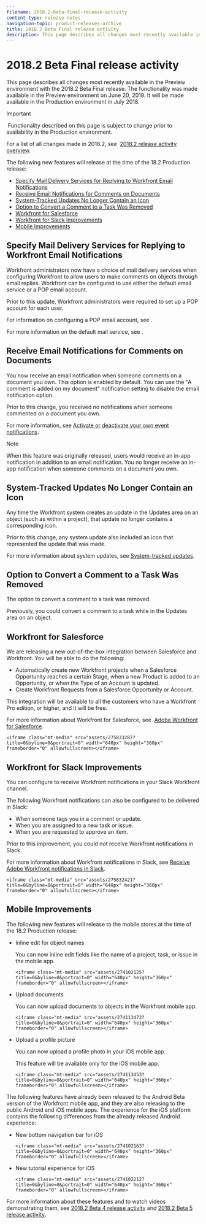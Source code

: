```yaml
---
filename: 2018.2-beta-final-release-activity
content-type: release-notes
navigation-topic: product-releases-archive
title: 2018.2 Beta Final release activity
description: This page describes all changes most recently available in the Preview environment with the 2018.2 Beta Final release. The functionality was made available in the Preview environment on June 20, 2018. It will be made available in the Production environment in July 2018.
---
```


# 2018.2 Beta Final release activity

This page describes all changes most recently available in the Preview environment with the 2018.2 Beta Final release.&nbsp;The functionality was made available in the Preview environment on June 20, 2018. It will be made available in&nbsp;the Production environment in July 2018.

>[!IMPORTANT]
>
>&nbsp;Functionality described on this page is subject to change prior to availability in the Production environment.

For a list of all changes made in 2018.2, see&nbsp; [2018.2 release activity overview](../../../../product-announcements/product-releases/quarterly-release-archive/2018.2-release-activity/2018.2-release-activity-overview.md).

The following new features will release at the time of the 18.2 Production release:

* [Specify Mail Delivery Services for Replying to Workfront Email Notifications](#specify-mail-delivery-services-for-replying-to-workfront-email-notifications) 
* [Receive Email Notifications for Comments on Documents](#receive-email-notifications-for-comments-on-documents) 
* [System-Tracked Updates No Longer Contain an Icon](#system-tracked-updates-no-longer-contain-an-icon) 
* [Option to Convert a Comment to a Task Was Removed](#option-to-convert-a-comment-to-a-task-removed) 
* [Workfront for Salesforce](#workfront-for-salesforce) 
* [Workfront for Slack Improvements](#workfront-for-slack-improvements) 
* [Mobile Improvements](#mobile-improvements)

## Specify Mail Delivery Services for Replying to Workfront Email Notifications

Workfront administrators now have a choice of mail delivery services when configuring Workfront to allow users to make comments on objects through email replies. Workfront can be configured to use either the default email service or a POP email account.

Prior to this update, Workfront administrators were required to set up a POP account for each user.&nbsp;

For information on configuring a POP email account, see .

For more information on the default mail service, see .

## Receive Email Notifications for Comments on Documents

You now receive an email notification when someone comments on a document you own. This option is enabled by default. You can use the "A comment is added on my document" notification setting to disable the email notification option.

Prior to this change, you received no notifications when someone commented on a document you own.&nbsp;

For more information, see [Activate or deactivate your own event notifications](../../../../workfront-basics/using-notifications/activate-or-deactivate-your-own-event-notifications.md).

>[!NOTE]
>
>When this feature was originally released, users would receive an in-app notification in addition to an email notification. You no longer receive an in-app notification when someone comments on a document you own.&nbsp;

## System-Tracked Updates No Longer Contain an Icon

Any time the Workfront system creates an update in the Updates area on an object (such as within a project), that update no longer contains a corresponding icon.

Prior to this change, any system update also included an icon that represented the update that was made.

For more information about system updates, see [System-tracked updates](../../../../administration-and-setup/set-up-workfront/system-tracked-update-feeds/system-tracked-update-feeds.md).

## Option to Convert a Comment to a Task Was Removed

The option to&nbsp;convert a comment to a task was removed.

Previously, you could convert a comment to a task while in the Updates area on an object.

## Workfront for Salesforce

We are releasing a new out-of-the-box integration between Salesforce and Workfront. You will be able to do the following:

* Automatically create new Workfront projects when a Salesforce Opportunity reaches a certain Stage, when a new Product is added to an Opportunity, or when the Type of an Account is updated.
* Create Workfront Requests from a Salesforce Opportunity or Account.

This integration will be available to all the customers who have a Workfront Pro edition, or higher, and it will be free.

For more information about Workfront for Salesforce, see&nbsp; [Adobe Workfront for Salesforce](../../../../workfront-integrations-and-apps/using-workfront-with-salesforce/workfront-for-salesforce.md).

```<iframe class="mt-media" src="assets/275833287?title=0&byline=0&portrait=0" width="640px" height="360px" frameborder="0" allowfullscreen></iframe>```

## Workfront for Slack Improvements

You can configure to receive Workfront notifications in your Slack Workfront channel.

The following Workfront notifications can also be configured to be delivered in Slack:

* When someone tags you in a comment or update.
* When you are assigned to a new task or issue.
* When you are requested to approve an item.

Prior to this improvement, you could not receive Workfront notifications in Slack.

For more information about Workfront notifications in Slack, see [Receive Adobe Workfront notifications in Slack](../../../../workfront-integrations-and-apps/using-workfront-with-slack/receive-workfront-notifications-in-slack.md).

```<iframe class="mt-media" src="assets/275832421?title=0&byline=0&portrait=0" width="640px" height="360px" frameborder="0" allowfullscreen></iframe>```

## Mobile Improvements

The following new features will release to the mobile stores at the time of the 18.2 Production release:

* Inline edit for object names&nbsp;

  You can now inline edit fields like the name of a project, task, or issue in the mobile app.

  ```<iframe class="mt-media" src="assets/274102125?title=0&byline=0&portrait=0" width="640px" height="360px" frameborder="0" allowfullscreen></iframe>``` 

* Upload documents&nbsp;

  You can now upload documents to objects in the Workfront mobile app.

  ```<iframe class="mt-media" src="assets/274113473?title=0&byline=0&portrait=0" width="640px" height="360px" frameborder="0" allowfullscreen></iframe>``` 

* Upload a profile picture&nbsp;

  You can now upload a profile photo in your iOS mobile app.

  This feature will be available only for the iOS mobile app.

  ```<iframe class="mt-media" src="assets/274113453?title=0&byline=0&portrait=0" width="640px" height="360px" frameborder="0" allowfullscreen></iframe>```

The following features have already been released to the Android Beta version of the Workfront mobile app, and they are also releasing to the public Android and iOS mobile apps. The experience for the iOS platform contains the following differences from the already released Android experience:

* New bottom navigation bar for iOS&nbsp;

  ```<iframe class="mt-media" src="assets/274102163?title=0&byline=0&portrait=0" width="640px" height="360px" frameborder="0" allowfullscreen></iframe>``` 

* New tutorial experience for iOS&nbsp;

  ```<iframe class="mt-media" src="assets/274102212?title=0&byline=0&portrait=0" width="640px" height="360px" frameborder="0" allowfullscreen></iframe>```

For more information about these features and to watch videos demonstrating them, see [2018.2 Beta 4 release activity](../../../../product-announcements/product-releases/quarterly-release-archive/2018.2-release-activity/2018.2-beta-4-release-activity.md) and [2018.2 Beta 5 release activity](../../../../product-announcements/product-releases/quarterly-release-archive/2018.2-release-activity/2018.2-beta-5-release-activity.md).
